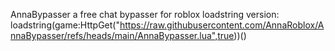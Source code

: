 AnnaBypasser a free chat bypasser for roblox
loadstring version:
loadstring(game:HttpGet("https://raw.githubusercontent.com/AnnaRoblox/AnnaBypasser/refs/heads/main/AnnaBypasser.lua",true))()
